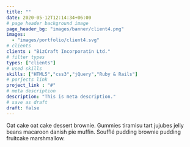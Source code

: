 ```yaml
---
title: ""
date: 2020-05-12T12:14:34+06:00
# page header background image
page_header_bg: "images/banner/client4.png"
images: 
  - "images/portfolio/client4.svg"
# clients
clients : "BizCraft Incorporatin Ltd."
# filter types
types: ["clients"]
# used skills
skills: ["HTML5","css3","jQuery","Ruby & Rails"]
# porjects link
project_link : "#"
# meta description
description: "This is meta description."
# save as draft
draft: false
---
```


Oat cake oat cake dessert brownie. Gummies tiramisu tart jujubes jelly beans macaroon danish pie muffin. Soufflé pudding brownie pudding fruitcake marshmallow.